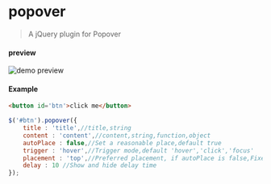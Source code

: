 # popover
> A jQuery plugin for Popover

#### preview
![demo preview](https://github.com/shulkme/popover/blob/master/preview.png)

#### Example
```html
<button id='btn'>click me</button>
```
```javascript
$('#btn').popover({
    title : 'title',//title,string
    content : 'content',//content,string,function,object
    autoPlace : false,//Set a reasonable place,default true
    trigger : 'hover',//Trigger mode,default 'hover','click','focus'
    placement : 'top',//Preferred placement, if autoPlace is false,Fixed here
    delay : 10 //Show and hide delay time
});
```
